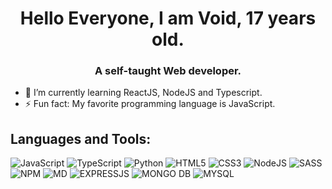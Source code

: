 


<h1 align="center">Hello Everyone, I am Void, 17  years old.</h1>
<h3 align="center">A self-taught Web developer.</h3>

- 🌱 I’m currently learning ReactJS, NodeJS and Typescript.
- ⚡ Fun fact: My favorite programming language is JavaScript.

## Languages and Tools:
![JavaScript](https://img.icons8.com/color/35/javascript.png)
![TypeScript](https://img.icons8.com/color/35/typescript.png)
![Python](https://img.icons8.com/color/35/python.png)
![HTML5](https://img.icons8.com/color/35/html-5.png)
![CSS3](https://img.icons8.com/color/35/css3.png)
![NodeJS](https://img.icons8.com/color/35/nodejs.png)
![SASS](https://img.icons8.com/color/35/sass.png)
![NPM](https://img.icons8.com/color/35/npm.png)
![MD](https://img.icons8.com/color/35/markdown.png)
![EXPRESSJS](https://img.icons8.com/color/35/express.png)
![MONGO DB](https://img.icons8.com/color/35/mongodb.png)
![MYSQL](https://img.icons8.com/color/35/mysql.png)
